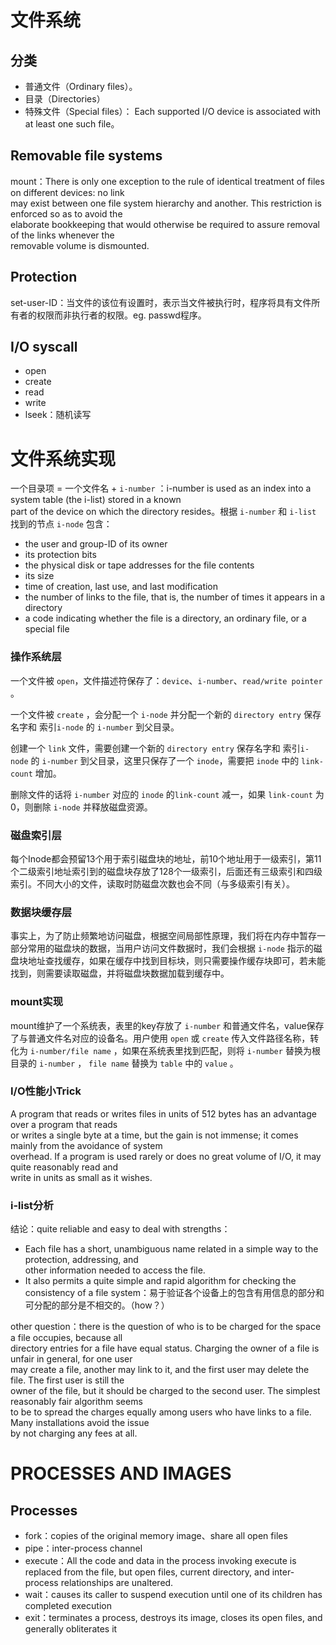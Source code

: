 # 文件系统
## 分类
- 普通文件（Ordinary files）。
- 目录（Directories）
- 特殊文件（Special files）： Each supported I/O device  is associated with at least one such file。

## Removable file systems
mount：There is only one exception to the rule of identical treatment of files on different devices: no link  
may exist between one file system hierarchy and another. This restriction is enforced so as to avoid the  
elaborate bookkeeping that would otherwise be required to assure removal of the links whenever the  
removable volume is dismounted.

## Protection
set-user-ID：当文件的该位有设置时，表示当文件被执行时，程序将具有文件所有者的权限而非执行者的权限。eg. passwd程序。

## I/O syscall
- open
- create
- read
- write
- lseek：随机读写

# 文件系统实现
一个目录项 = 一个文件名 + `i-number` ：i-number is used as an index into a system table (the i-list) stored in a known  
part of the device on which the directory resides。根据 `i-number` 和 `i-list` 找到的节点 `i-node` 包含：
- the user and group-ID of its owner
- its protection bits
- the physical disk or tape addresses for the file contents
- its size
- time of creation, last use, and last modification
- the number of links to the file, that is, the number of times it appears in a directory
- a code indicating whether the file is a directory, an ordinary file, or a special file


### 操作系统层

一个文件被 `open`，文件描述符保存了：`device`、`i-number`、`read/write pointer` 。

一个文件被 `create` ，会分配一个 `i-node` 并分配一个新的 `directory entry` 保存名字和 索引`i-node` 的 `i-number` 到父目录。

创建一个 `link` 文件，需要创建一个新的 `directory entry` 保存名字和 索引`i-node` 的 `i-number` 到父目录，这里只保存了一个 `inode`，需要把 `inode` 中的 `link-count` 增加。

删除文件的话将 `i-number` 对应的 `inode` 的`link-count` 减一，如果 `link-count` 为0，则删除 `i-node` 并释放磁盘资源。

### 磁盘索引层
每个Inode都会预留13个用于索引磁盘块的地址，前10个地址用于一级索引，第11个二级索引地址索引到的磁盘块存放了128个一级索引，后面还有三级索引和四级索引。不同大小的文件，读取时防磁盘次数也会不同（与多级索引有关）。

### 数据块缓存层
事实上，为了防止频繁地访问磁盘，根据空间局部性原理，我们将在内存中暂存一部分常用的磁盘块的数据，当用户访问文件数据时，我们会根据 `i-node` 指示的磁盘块地址查找缓存，如果在缓存中找到目标块，则只需要操作缓存块即可，若未能找到，则需要读取磁盘，并将磁盘块数据加载到缓存中。

### mount实现
mount维护了一个系统表，表里的key存放了 `i-number` 和普通文件名，value保存了与普通文件名对应的设备名。用户使用 `open` 或 `create` 传入文件路径名称，转化为 `i-number/file name` ，如果在系统表里找到匹配，则将 `i-number` 替换为根目录的 `i-number` ， `file name` 替换为 `table` 中的 `value` 。

### I/O性能小Trick
A program that reads or writes files in units of 512 bytes has an advantage over a program that reads  
or writes a single byte at a time, but the gain is not immense; it comes mainly from the avoidance of system  
overhead. If a program is used rarely or does no great volume of I/O, it may quite reasonably read and  
write in units as small as it wishes.

### i-list分析
结论：quite reliable and easy to deal with
strengths：
- Each file has a short, unambiguous name related in a simple way to the protection, addressing, and  
other information needed to access the file.
- It also permits a quite simple and rapid algorithm for checking  the consistency of a file system：易于验证各个设备上的包含有用信息的部分和可分配的部分是不相交的。（how？）

other question：there is the question of who is to be charged for the space a file occupies, because all  
directory entries for a file have equal status. Charging the owner of a file is unfair in general, for one user  
may create a file, another may link to it, and the first user may delete the file. The first user is still the  
owner of the file, but it should be charged to the second user. The simplest reasonably fair algorithm seems  
to be to spread the charges equally among users who have links to a file. Many installations avoid the issue  
by not charging any fees at all.


# PROCESSES AND IMAGES
## Processes
- fork：copies of the original memory image、share all open files
- pipe：inter-process channel
- execute：All the code and data in the process invoking execute is replaced from the file, but open files, current directory, and inter-process relationships are unaltered.
- wait：causes its caller to suspend execution until one of its children has completed execution
- exit：terminates a process, destroys its image, closes its open files, and generally obliterates it

